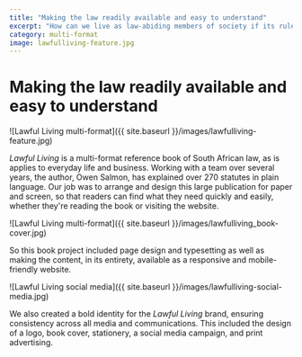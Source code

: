 ```yaml
---
title: "Making the law readily available and easy to understand"
excerpt: "How can we live as law-abiding members of society if its rules are a mystery? This book changes that."
category: multi-format
image: lawfulliving-feature.jpg
---
```


# Making the law readily available and easy to understand

![Lawful Living multi-format]({{ site.baseurl }}/images/lawfulliving-feature.jpg)

*Lawful Living* is a multi-format reference book of South African law, as is applies to everyday life and business. Working with a team over several years, the author, Owen Salmon, has explained over 270 statutes in plain language. Our job was to arrange and design this large publication for paper and screen, so that readers can find what they need quickly and easily, whether they're reading the book or visiting the website.

![Lawful Living multi-format]({{ site.baseurl }}/images/lawfulliving_book-cover.jpg)

So this book project included page design and typesetting as well as making the content, in its entirety, available as a responsive and mobile-friendly website.

![Lawful Living social media]({{ site.baseurl }}/images/lawfulliving-social-media.jpg)

We also created a bold identity for the *Lawful Living* brand, ensuring consistency across all media and communications. This included the design of a logo, book cover, stationery, a social media campaign, and print advertising. 
